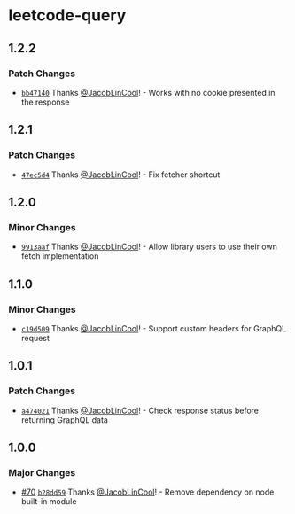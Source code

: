 # leetcode-query

## 1.2.2

### Patch Changes

- [`bb47140`](https://github.com/JacobLinCool/LeetCode-Query/commit/bb47140ace98ba58da53e853d311fc8ab3f5b42c) Thanks [@JacobLinCool](https://github.com/JacobLinCool)! - Works with no cookie presented in the response

## 1.2.1

### Patch Changes

- [`47ec5d4`](https://github.com/JacobLinCool/LeetCode-Query/commit/47ec5d425daafa15032ddb12b343dffc89fae0c2) Thanks [@JacobLinCool](https://github.com/JacobLinCool)! - Fix fetcher shortcut

## 1.2.0

### Minor Changes

- [`9913aaf`](https://github.com/JacobLinCool/LeetCode-Query/commit/9913aafb01d74ce1b75e2406a6293fbb9014f835) Thanks [@JacobLinCool](https://github.com/JacobLinCool)! - Allow library users to use their own fetch implementation

## 1.1.0

### Minor Changes

- [`c19d509`](https://github.com/JacobLinCool/LeetCode-Query/commit/c19d509bf33be7f26596aae855b9b4998fc2655f) Thanks [@JacobLinCool](https://github.com/JacobLinCool)! - Support custom headers for GraphQL request

## 1.0.1

### Patch Changes

- [`a474021`](https://github.com/JacobLinCool/LeetCode-Query/commit/a474021dfc74aaf9352b98709d23a6ceb933cd63) Thanks [@JacobLinCool](https://github.com/JacobLinCool)! - Check response status before returning GraphQL data

## 1.0.0

### Major Changes

- [#70](https://github.com/JacobLinCool/LeetCode-Query/pull/70) [`b28dd59`](https://github.com/JacobLinCool/LeetCode-Query/commit/b28dd595448835efd7286a3098b57e05f80cb856) Thanks [@JacobLinCool](https://github.com/JacobLinCool)! - Remove dependency on node built-in module
